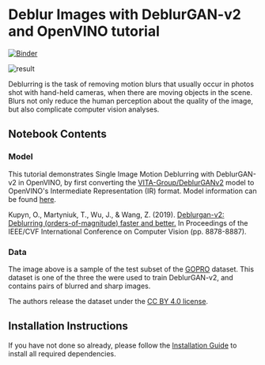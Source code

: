 # Deblur Images with DeblurGAN-v2 and OpenVINO tutorial
[![Binder](https://mybinder.org/badge_logo.svg)](https://mybinder.org/v2/gh/ThanosM97/openvino_notebooks/217-vision-deblur?labpath=notebooks%2F217-vision-deblur%2F217-vision-deblur.ipynb)

![result](https://user-images.githubusercontent.com/41332813/158425051-3d4d442c-7eca-4f5c-97c8-de27e0ea8093.png)

Deblurring is the task of removing motion blurs that usually occur in photos shot with hand-held cameras, when there are moving objects in the scene. Blurs not only reduce the human perception about the quality of the image, but also complicate computer vision analyses.

## Notebook Contents

### Model

This tutorial demonstrates Single Image Motion Deblurring with DeblurGAN-v2 in OpenVINO, by first converting the [VITA-Group/DeblurGANv2](https://github.com/VITA-Group/DeblurGANv2) model to OpenVINO's Intermediate Representation (IR) format. Model information can be found [here](https://docs.openvino.ai/latest/omz_models_model_deblurgan_v2.html).

Kupyn, O., Martyniuk, T., Wu, J., & Wang, Z. (2019). [Deblurgan-v2: Deblurring (orders-of-magnitude) faster and better.](https://openaccess.thecvf.com/content_ICCV_2019/html/Kupyn_DeblurGAN-v2_Deblurring_Orders-of-Magnitude_Faster_and_Better_ICCV_2019_paper.html) In Proceedings of the IEEE/CVF International Conference on Computer Vision (pp. 8878-8887).

### Data
The image above is a sample of the test subset of the [GOPRO](https://seungjunnah.github.io/Datasets/gopro) dataset. This dataset is one of the three the were used to train DeblurGAN-v2, and contains pairs of blurred and sharp images.

The authors release the dataset under the [CC BY 4.0 license](https://creativecommons.org/licenses/by/4.0/).


## Installation Instructions

If you have not done so already, please follow the [Installation Guide](/../../README.md) to install all required dependencies.
